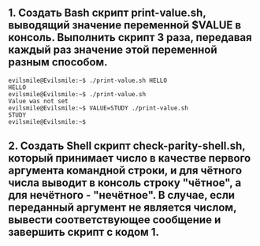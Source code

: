 ## 1. Создать Bash скрипт print-value.sh, выводящий значение переменной $VALUE в консоль. Выполнить скрипт 3 раза, передавая каждый раз значение этой переменной разным способом.
```
evilsmile@Evilsmile:~$ ./print-value.sh HELLO
HELLO
evilsmile@Evilsmile:~$ ./print-value.sh
Value was not set
evilsmile@Evilsmile:~$ VALUE=STUDY ./print-value.sh
STUDY
evilsmile@Evilsmile:~$ 
```
## 2. Создать Shell скрипт check-parity-shell.sh, который принимает число в качестве первого аргумента командной строки, и для чётного числа выводит в консоль строку "чётное", а для нечётного - "нечётное". В случае, если переданный аргумент не является числом, вывести соответствующее сообщение и завершить скрипт с кодом 1.
```
